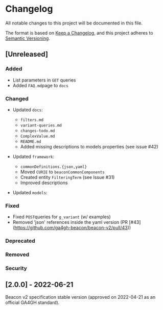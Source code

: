 # Changelog

All notable changes to this project will be documented in this file.

The format is based on [Keep a Changelog](https://keepachangelog.com/en/1.0.0/),
and this project adheres to [Semantic Versioning](https://semver.org/spec/v2.0.0.html).

## [Unreleased]

### Added

 * List parameters in `GET` queries
 * Added `FAQ.md`page to `docs`

### Changed

 * Updated `docs`:
    - `filters.md`
    - `variant-queries.md`
    - `changes-todo.md` 
    - `ComplexValue.md`
    - `README.md`
    - Added missing descriptions to models properties (see issue #42)

 * Updated `framework`:

   - `commonDefinitions.{json,yaml}`
   - Moved `CURIE` to `beaconCommonComponents`
   - Created entity `FilteringTerm` (see Issue #31)
   - Improved descriptions

 * Updated `models`:

### Fixed

 * Fixed `POST`queries for `g_variant` (w/ examples)
 * Removed 'json' references inside the yaml version (PR [#43] (https://github.com/ga4gh-beacon/beacon-v2/pull/43))

### Deprecated

### Removed

### Security

## [2.0.0] - 2022-06-21

Beacon v2 specification stable version (approved on 2022-04-21 as an official GA4GH standard).
